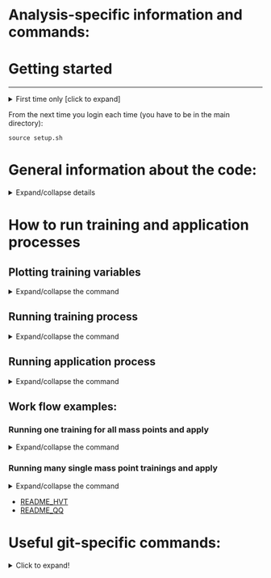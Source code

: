 # Analysis-specific information and commands:

# Getting started
-------------------------------
<details> <summary>First time only [click to expand]</summary>
Cloning repository and setting up environment:

    git clone https://github.com/AzuelosG/VBF-WZ-lvll.git
    cd VBF-WZ-lvll
    git submodule update --init --recursive
    ln -s /home/zp/azuelos/lvll/MVA/VBF-WZ-lvll_GL/Inputs/
    source setup.sh
</details>

From the next time you login each time (you have to be in the main directory): 

    source setup.sh



# General information about the code:
<details> <summary>Expand/collapse details</summary>

## Configuration of trainings:
General training configuration is stored in the file [config_OPT_NN.py](config_OPT_NN.py). It contains relevant settings like samples and input variables, which are detailed below.
The NN model is implemented in [this part](OPT_VBS_NN.py#L25-L37) using the Keras package with Tensoflow as backend. 
The training dataset used is a set of simple root ntuples containing all the necessary variables like Mjj, Detajj etc.

### Samples
* Backgrounds: Your background is a combination of the SM WZ QCD and WZ EW processes. See [here](config_OPT_NN.py#L81-L90) for the actual samples used.
* Signals: You can choose either of the following as your signal:
  * [GM signal samples](config_OPT_NN.py#L100-L122)
  * [HVT signal samples](config_OPT_NN.py#L132-L144)
  * the QQ signal samples

### Input features/variables
You can have a look at the list of input features [here](config_OPT_NN.py#L149-L160)

### NN model and hyper-parameters
The model we fit/train is a simple fully connected NN. The configurable hyper-parameters can be found [here](OPT_VBS_NN.py#L64-L71).
The typical ones are:
* epochs: number of epochs to run in the training. Training stops after seeing no improvement for n epochs you designate by the patience parameter
* numlayer: number of hidden layers
* numn: number of neurons per layer
* lr: learning rate
* momentum
* patience: patience parameter. Training automatically stops after N epochs without any improvemnt in the loss.
* dropout: fraction that is droped out in the NN training, has an averaging effect which mitigates the overtraining. See [this link]() for details.

The input is split into a training and validation set in percentage ratio 70%/30% (testing set will be added soon).
After each epoch the accuracy is measured on the validation set and only the model with best performance is saved.

### Mass label
In order to perform only one training that can take care of all signal mass points at the same time. One important technique, tentatively called 'mass label', is employed.
Each signal mass is assigned with a label corresponding to the resonance mass, either by looking at the sample or the reconstructed resonnance mass:
   * if you pass the option [*--use_sig_masslabel=True*](OPT_VBS_NN.py#L75) with three mass points of [200, 300, 400] for instance, they will have the mass labels of [0, 1, 2], respecitvely.
   * if you don't pass the option of *use_sig_masslabel*, the mass label is determined by the reconstructed M_WZ (0 if M_WZ<250, 1 if 250<M_WZ<350, 2 if 350<MWZ).

The background events can have either of the following two options for the mass labels
   * a randomly assigned label is used if the option [*--use_bkg_randomlabel=True*](OPT_VBS_NN.py#L76) is given. It takes of the same probability distribution as the signals, hence should allow an optimal performance for all resonance masses.
   * when the above option isn've give, the label will be determined by looking at reconstructed M_WZ, just like the signal example.

### n-fold cross-validation
General explanation of the cross vadlidation can be found in [this link](https://towardsdatascience.com/cross-validation-explained-evaluating-estimator-performance-e51e5430ff85). It allows us to fully use the available statistics for our benchmark evaluation. So this becomes very powerful when your available statistics is limited. In the training command, you can find two arguments. *Findex* and *nFold* correspond to the index and the number of folds, respectively. The Findex runs from 0 to nFold-1, so in our example from 0 to 3, while your number of fold sticks always at 4.

</details>

# How to run training and application processes

## Plotting training variables
<details> <summary>Expand/collapse the command</summary>
The main code to prepare plots of the training variables is located in PlotTrainVars.cpp file. 
So far, plotting is implemented only for the GM and HVT models in the VBF category. 
The information needed to run the code comes from two sources:

* [config_OPT_NN.py](config_OPT_NN.py) file:
    * variables used in the training,
    * samples associated with different mass points,
* user
    * theoretical model,
    * mass points,
    * directory name (to be created within VariablePlots directory) to hold the pdf and png files.

Code can be run in two ways: when running the training (no need to run anything other 
than the usual training command) or in the standalone mode, by running:
``` 
    python3 config_OPT_NN.py
    make
    ./plotVars --mass_points <mass-points-list> --model <model> --dir <dirname>
```
Executing [config_OPT_NN.py](config_OPT_NN.py) file is essential if this file has been modified 
(i.e. if the sample or training variable list has been updated). If a new variable is 
added to the list of training variables, it is required to add histogram settings in 
order to adjust the range and binning. This can be done by modifying function GetHistSettings() 
in [PlotTrainVars.cpp](PlotTrainVars.cpp) file.

</details>


## Running training process
<details> <summary>Expand/collapse the command</summary>

    python3 OPT_VBS_NN.py --mass_points 200 225 250 275 300 325 350 375 400 425 450 475 500 525 550 600 700 800 900 1000 --model GM --dropout=0.20 --lr=0.013 --patience=18 --numn=10 --epochs=30 --Findex 0 --nFold 4 --sdir mMultiTest0
where the options for this command looks like below:
   * For **dropout**, **lr**, **patience**, **numn**, **numlayer**, **epochs**, see the hyper-parameter section above.
   * **mass_points**: the mass point you want to use for your training
   * **model**: The physics model either of [GM, HVT, QQ]
   * **Findex**: index of the n-fold cross validation.
   * **nFold**: number of folds you use for cross-validation.
   * **sdir**: output subdirecotry you store almost all of your output. This will be always under the *OutputModel* directory.

</details>

## Running application process
<details> <summary>Expand/collapse the command</summary>

The basic command to apply the NN to the ntuple looks like below.

    python3 Apply_NN.py --sdir mMulti_test
where the options for this command looks like the following:
   * **sdir**: Sub-directory. This has to correspond to the direcotry under *OutputModel/* which stores your output model files from trainings you ran for all folds.
   * **input**: This used to be a mandatory argument but not any more. You can still give this option to the command for which case it will use the argument given. If this argument was not given, the code will look into the *sdir* above and automatically selects the output model files by looking at the timestamps and the names of the files. It will use the latest model files produced. The older model files are going to be ignored. So make sure to use this option if you want to apply your old trainings in the same directory.
   * **target_dir**: This is the directory containing your 'target' ntuple files. It will look into the direcotry automatically and apply the NN to all of the samples/files inside, unless the next option is given.
   * **single_file**: If you give this option, it will apply NN only to the single sample you designated. This is to speed up the processing time for many systematic variations because this allows each job to take care of all the systematic variations in the *single file*, and you can run many jobs in parallel so that the total processing time is reduced typically from ~1 day to a few hours, compared to a single job taking care of all the samples and the systematic variations.
   * **run_systematics**: Whether to run the systematic variations or not. When given it will look at a list file to refer the names of the systematic variations.
   * **syst_list**: Totally optional to use this argument. Once given, it will look into the file which lists all the systematic variations. This is useful when you want to apply NN only to some specific systematic variations.
</details>

## Work flow examples:

### Running one training for all mass points and apply
<details> <summary>Expand/collapse the command</summary>

    #1. Run 4 trainings for 4 fold
    for i in {0..3}; do python3 OPT_VBS_NN.py --mass_points 200 225 250 275 300 325 350 375 400 425 450 475 500 525 550 600 700 800 900 1000 --model GM --dropout=0.20 --lr=0.013 --patience=18 --numn=10 --epochs=30 --Findex $i --nFold 4 --sdir testGM >& testGM_$i.log &; done
    #2. Apply NN to ntuples
    python3 Apply_NN.py --sdir testGM
    #3. analyse

</details>

### Running many single mass point trainings and apply
<details> <summary>Expand/collapse the command</summary>

The example command to submit many single-masspoint trainings can be found in [train_single_masspoints.sh](train_single_masspoints.sh).
This produces output files (pkl, and h5) under *ControlPlots/GM_test/m200/*.

Choose  all masses in config_OPT_NN.py, array "shortlist"

    list_apply_bkg = [
        'resonance.364253_Sherpa_222_NNPDF30NNLO_lllv_ntuples.0.root',
        'resonance.364742_MGPy8EG_NNPDF30NLO_A14NNPDF23LO_lvlljjEW6_SFPlus_ntuples.root'
        ]
    #GM  sig files to apply NN to
        shortList= [
      450765,  502511,  450766,  502512,  450767,  502513,  450768,  502514,  450769,  502515,  450770,  502516,  450771,  502517,  502518,  502519,  502520,  502521,  502522, 502523]

The example command to apply many single-masspoints can be found in [apply_single_masspoints.sh](apply_single_masspoints.sh).
This produces output files (root) under *OutputRoot/GM_test/m200/*

edit  pSignal_cv_plotting.C (see "parameters to edit")

    //========================== PARAMETERS TO EDIT ================================
    string savedir = "ControlPlots/GM_test/";   // MAKE SURE PSIGNAL EXISTS IN SUBDIRECTORY
    string rdir   = "OutputRoot/GM_test/";       // Subdirectory containing the root files produced by appluing the NN
    string model  = "GM";            // Model used
    string opt_ID = "_";    // Optional file name identification
    //=======================================================================
    
Run the following command

    root -l pSignal_cv_plotting.C

which produces png files under *ControlPlots/GM_03-02-2021/m200/*

edit nn_per_mass.C and set:

    vector<int> masses{0,200,225,250,275,300,325, 350, 375, 400,425,450,475, 500,525,550,600,700,800,900,1000}; // background + masses for which trained NN was applied

then run

    python3 nn_per_mass.py GM_test m300 pSignal_GM 1 GM 1 0  

</details>



* [README_HVT](README_HVT.md)
* [README_QQ](README_QQ.md)

# Useful git-specific commands:
<details>
  <summary>Click to expand!</summary>
Setting up the recommended (and less buggy) git version and enabling coloring:
    
    lsetup git

Checking which branch you are working on, which files are modified and which are added to the staging area:

    git status

Adding file or directory (including its contents) to staging area:

    git add <filename1> <filename2>
    git add <dirname>

Committing changes in files added to the staging area (before committing check the status by running ```git status``` to make sure only the files you wish to commit are staged):

    git commit -m "Meaningful description of implemented changes"

Checking whether there were any updates in the remote repository (but not merge them with your local version):

    git fetch

Pulling changes from remote repository (this will merge the changes with your local version of the code so be careful):

    git pull

Pushing changes to the remote repository if you are working on branch you want to push to (before doing that make sure to update your code to the recent version from remote repository to avoid conflicts):

    git push

Removing recently added local changes in a file (not added to staging area):

    git checkout -- <filename>

Removing file from staging area (without removing added changes):

    git reset HEAD <filename>

</details>
